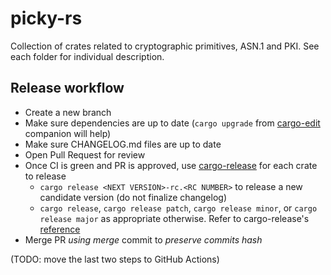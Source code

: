 # picky-rs

Collection of crates related to cryptographic primitives, ASN.1 and PKI.
See each folder for individual description.

## Release workflow

- Create a new branch
- Make sure dependencies are up to date (`cargo upgrade` from [cargo-edit](https://crates.io/crates/cargo-edit#cargo-upgrade) companion will help)
- Make sure CHANGELOG.md files are up to date
- Open Pull Request for review
- Once CI is green and PR is approved, use [cargo-release](https://github.com/crate-ci/cargo-release) for each crate to release
	- `cargo release <NEXT VERSION>-rc.<RC NUMBER>` to release a new candidate version (do not finalize changelog)
	- `cargo release`, `cargo release patch`, `cargo release minor`, or `cargo release major` as appropriate otherwise. Refer to cargo-release's [reference](https://github.com/crate-ci/cargo-release/blob/master/docs/reference.md)
- Merge PR _using merge_ commit to _preserve commits hash_

(TODO: move the last two steps to GitHub Actions)
